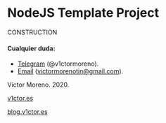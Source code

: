 # NodeJS Template Project
CONSTRUCTION

#### Cualquier duda:

* [Telegram](https://t.me/v1ctormoreno) (@v1ctormoreno).
* [Email](mailto:victormorenotin@gmail.com) (victormorenotin@gmail.com).

Víctor Moreno. 2020. 

[v1ctor.es](https://v1ctor.es)

[blog.v1ctor.es](https://blog.v1ctor.es)